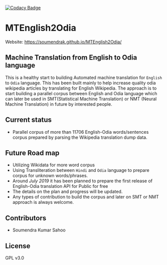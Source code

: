 [![Codacy Badge](https://api.codacy.com/project/badge/Grade/b3a25275798c4c129dc863b7e619f41c)](https://www.codacy.com/app/soumendrak/MTEnglish2Odia?utm_source=github.com&amp;utm_medium=referral&amp;utm_content=soumendrak/MTEnglish2Odia&amp;utm_campaign=Badge_Grade)
# MTEnglish2Odia
Website: https://soumendrak.github.io/MTEnglish2Odia/
## Machine Translation from English to Odia language
This is a healthy start to building Automated machine translation for `English` to `Odia` language.
This has been built mainly to help increase quality odia wikipedia articles by translating for English Wikipedia.
The approach is to start building a parallel corpus between English and Odia language which can later be used in SMT(Statistical Machine Translation) or NMT (Neural Machine Translation) in future by interested people.

## Current status
- Parallel corpus of more than 11706 English-Odia words/sentences corpus prepared by parsing the Wikipedia translation dump data.

## Future Road map
- Utilizing Wikidata for more word corpus
- Using Transliteration between `Hindi` and `Odia` language to prepare corpus for unknown words/phrases.
- Around *July 2019* it has been planned to prepare the first release of English-Odia translation API for Public for free
- The details on the plan and progress will be updated.
- Any types of contribution to build the corpus and later on SMT or NMT approach is always welcome.

## Contributors
- Soumendra Kumar Sahoo

## License
GPL v3.0
